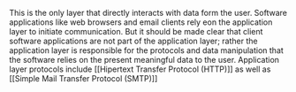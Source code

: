 This is the only layer that directly interacts with data form the user. Software applications like web browsers and email clients rely eon the application layer to initiate communication. But it should be made clear that client software applications are not part of the application layer; rather the application layer is responsible for the protocols and data manipulation that the software relies on the present meaningful data to the user.
Application layer protocols include [[Hipertext Transfer Protocol (HTTP)]] as well as [[Simple Mail Transfer Protocol (SMTP)]]